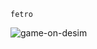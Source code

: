 `fetro`

![game-on-desim](https://github.com/amrle/fetro/assets/88772825/0206398e-2fc6-460b-b145-71dfcec92af6)
